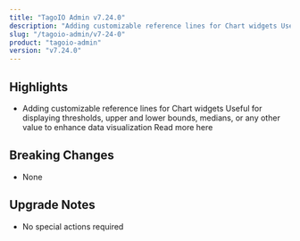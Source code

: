 ```yaml
---
title: "TagoIO Admin v7.24.0"
description: "Adding customizable reference lines for Chart widgets Useful for displaying thresholds, upper and lower bounds, medians, or any other value to enhance data visualization Read more here"
slug: "/tagoio-admin/v7-24-0"
product: "tagoio-admin"
version: "v7.24.0"
---
```


## Highlights

- Adding customizable reference lines for Chart widgets Useful for displaying thresholds, upper and lower bounds, medians, or any other value to enhance data visualization Read more here

## Breaking Changes

- None

## Upgrade Notes

- No special actions required
